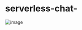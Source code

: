 # serverless-chat-
![image](https://github.com/vinodbabuboddukuri/serverless-chat-discord/assets/96176689/fffccdbc-2c3b-41e1-91b1-014dd10faac3)
